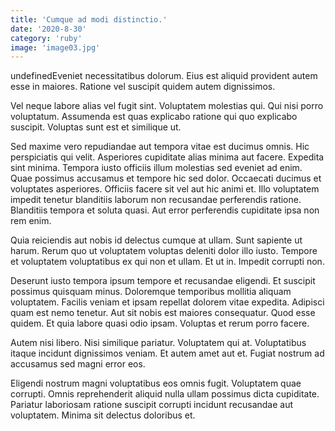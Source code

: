 ```yaml
---
title: 'Cumque ad modi distinctio.'
date: '2020-8-30'
category: 'ruby'
image: 'image03.jpg'
---
```


undefinedEveniet necessitatibus dolorum. Eius est aliquid provident autem esse in maiores. Ratione vel suscipit quidem autem dignissimos.
 Vel neque labore alias vel fugit sint. Voluptatem molestias qui. Qui nisi porro voluptatum. Assumenda est quas explicabo ratione qui quo explicabo suscipit. Voluptas sunt est et similique ut.
 Sed maxime vero repudiandae aut tempora vitae est ducimus omnis. Hic perspiciatis qui velit. Asperiores cupiditate alias minima aut facere. Expedita sint minima. Tempora iusto officiis illum molestias sed eveniet ad enim.
Quae possimus accusamus et tempore hic sed dolor. Occaecati ducimus et voluptates asperiores. Officiis facere sit vel aut hic animi et. Illo voluptatem impedit tenetur blanditiis laborum non recusandae perferendis ratione. Blanditiis tempora et soluta quasi. Aut error perferendis cupiditate ipsa non rem enim.
 Quia reiciendis aut nobis id delectus cumque at ullam. Sunt sapiente ut harum. Rerum quo ut voluptatem voluptas deleniti dolor illo iusto. Tempore et voluptatem voluptatibus ex qui non et ullam. Et ut in. Impedit corrupti non.
 Deserunt iusto tempora ipsum tempore et recusandae eligendi. Et suscipit possimus quisquam minus. Doloremque temporibus mollitia aliquam voluptatem. Facilis veniam et ipsam repellat dolorem vitae expedita. Adipisci quam est nemo tenetur.
Aut sit nobis est maiores consequatur. Quod esse quidem. Et quia labore quasi odio ipsam. Voluptas et rerum porro facere.
 Autem nisi libero. Nisi similique pariatur. Voluptatem qui at. Voluptatibus itaque incidunt dignissimos veniam. Et autem amet aut et. Fugiat nostrum ad accusamus sed magni error eos.
 Eligendi nostrum magni voluptatibus eos omnis fugit. Voluptatem quae corrupti. Omnis reprehenderit aliquid nulla ullam possimus dicta cupiditate. Pariatur laboriosam ratione suscipit corrupti incidunt recusandae aut voluptatem. Minima sit delectus doloribus et.

